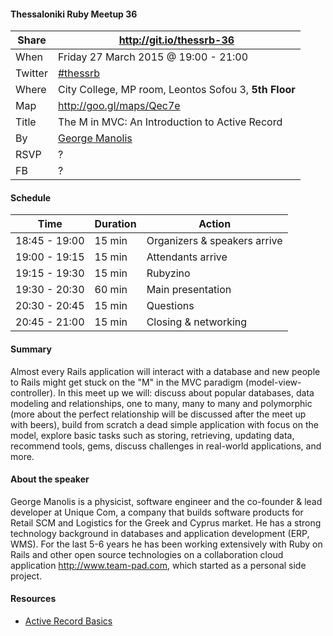 #### Thessaloniki Ruby Meetup 36

Share   | http://git.io/thessrb-36
------- | ------------------------
When    | Friday 27 March 2015 @ 19:00 - 21:00
Twitter | [#thessrb](https://twitter.com/search?src=typd&q=%23thessrb)
Where   | City College, MP room, Leontos Sofou 3, **5th Floor**
Map     | http://goo.gl/maps/Qec7e
Title   | The M in MVC: An Introduction to Active Record
By      | [George Manolis](https://github.com/gmanolis)
RSVP    | ?
FB      | ?

#### Schedule

Time          | Duration | Action
------------- | -------- | -----------------------------
18:45 - 19:00 | 15 min   | Organizers & speakers arrive
19:00 - 19:15 | 15 min   | Attendants arrive
19:15 - 19:30 | 15 min   | Rubyzino
19:30 - 20:30 | 60 min   | Main presentation
20:30 - 20:45 | 15 min   | Questions
20:45 - 21:00 | 15 min   | Closing & networking

#### Summary

Almost every Rails application will interact with a database and new people to
Rails might get stuck on the "M" in the MVC paradigm (model-view-controller). In
this meet up we will: discuss about popular databases, data modeling and
relationships, one to many, many to many and polymorphic (more about the perfect
relationship will be discussed after the meet up with beers), build from scratch
a dead simple application with focus on the model, explore basic tasks such as
storing, retrieving, updating data, recommend tools, gems, discuss challenges in
real-world applications, and more.

#### About the speaker

George Manolis is a physicist, software engineer and the co-founder & lead
developer at Unique Com, a company that builds software products for Retail SCM
and Logistics for the Greek and Cyprus market. He has a strong technology
background in databases and application development (ERP, WMS). For the last 5-6
years he has been working extensively with Ruby on Rails and other open source
technologies on a collaboration cloud application http://www.team-pad.com, which
started as a personal side project.

#### Resources

* [Active Record Basics](http://guides.rubyonrails.org/active_record_basics.html)

